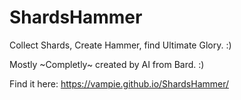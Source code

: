 # ShardsHammer
Collect Shards, Create Hammer, find Ultimate Glory. :)

Mostly ~Completly~ created by AI from Bard. :)

Find it here: https://vampie.github.io/ShardsHammer/
